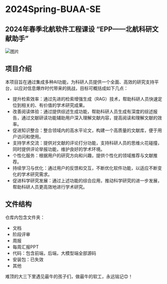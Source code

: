 # 2024Spring-BUAA-SE
## 2024年春季北航软件工程课设 “EPP——北航科研文献助手”

![图片](https://github.com/user-attachments/assets/84e1b345-678a-4b9b-adf2-b5054ced8964)

## 项目介绍
本项目旨在通过集成多种AI功能，为科研人员提供一个全面、高效的研究支持平台，以应对信息爆炸时代带来的挑战，目标可概括成如下几点：
* 提升检索效率：通过先进的检索增强生成（RAG）技术，帮助科研人员快速定位到相关的、有价值的学术研究成果。
* 改善阅读体验：通过提供综述生成功能，帮助科研人员生成有深度的综述报告，通过文献研读功能辅助用户深入理解文献内容，提高阅读和理解文献的效率。
* 促进知识整合：整合领域内的高水平论文，构建一个高质量的文献库，便于用户访问和使用。
* 支持学术交流：提供对文献的评论打分功能，支持科研人员的思维火花碰撞，同时提供评论举报功能，维护良好的学术环境。
* 个性化服务：根据用户的研究方向和兴趣，提供个性化的领域推荐与文献推荐。
* 持续学习与优化：通过用户的反馈和交互，不断优化软件功能，以适应不断变化的学术研究需求。
* 促进科学研究发展：通过上述功能的综合应用，推动科学研究的进一步发展，帮助科研人员更高效地进行学术研究。

## 文件结构
仓库内包含文件夹：
* 文档
* 阶段评审
* 周报
* 每周汇报PPT
* 代码：包含前端，后端，大模型端全部源码
* 安装包：已失效
* 其他

难顶的大三下里遇见最牛的孩子们，做最牛的软工，永远铭记😊！

